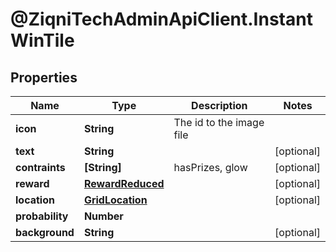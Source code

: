 # @ZiqniTechAdminApiClient.InstantWinTile

## Properties

Name | Type | Description | Notes
------------ | ------------- | ------------- | -------------
**icon** | **String** | The id to the image file | 
**text** | **String** |  | [optional] 
**contraints** | **[String]** | hasPrizes, glow | [optional] 
**reward** | [**RewardReduced**](RewardReduced.md) |  | [optional] 
**location** | [**GridLocation**](GridLocation.md) |  | [optional] 
**probability** | **Number** |  | 
**background** | **String** |  | [optional] 


